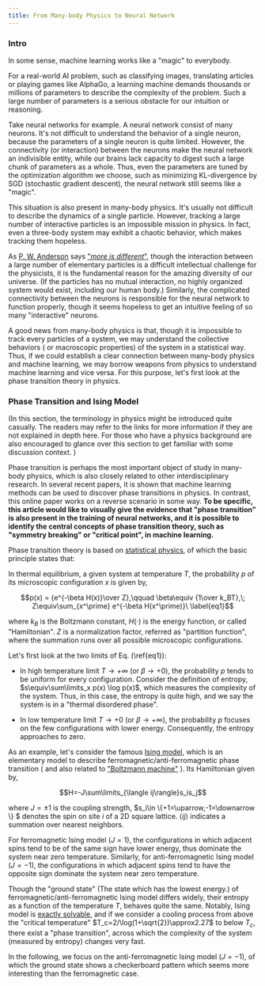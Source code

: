 ```yaml
---
title: From Many-body Physics to Neural Network
---
```


### Intro

 In some sense, machine learning works like a "magic" to everybody.

For a real-world AI problem, such as classifying images, translating articles or playing games like AlphaGo, a learning machine demands thousands or millions of parameters to describe the complexity of the problem. Such a large number of parameters is a serious obstacle for our intuition or reasoning. 

Take neural networks for example. A neural network consist of many neurons. It's not difficult to understand the behavior of a single neuron, because the parameters of a single neuron is quite limited. However, the connectivity (or interaction) between the neurons make the neural network an indivisible entity, while our brains lack capacity to digest such a large chunk of parameters as a whole. Thus, even the parameters are tuned by the optimization algorithm we choose, such as minimizing KL-divergence by SGD (stochastic gradient descent), the neural network still seems like a "magic".

<!-- indivisible entity -->

This situation is also present in many-body physics. It's usually not difficult to describe the dynamics of a single particle. However, tracking a large number of interactive particles is an impossible mission in physics. In fact, even a three-body system may exhibit a chaotic behavior, which makes tracking them hopeless. 

As [P. W. Anderson](https://en.wikipedia.org/wiki/Philip_Warren_Anderson) says ["*more is different*"](http://science.sciencemag.org/content/177/4047/393), though the interaction between a large number of elementary particles is a difficult intellectual challenge for the physicists, it is the fundamental reason for the amazing diversity of our universe. (If the particles has no mutual interaction, no highly organized system would exist, including our human body.) Similarly, the complicated connectivity between the neurons is responsible for the neural network to function properly, though it seems hopeless to get an intuitive feeling of so many "interactive" neurons. 

A good news from many-body physics is that, though it is impossible to track every particles of a system, we may understand the collective behaviors ( or macroscopic properties) of the system in a statistical way. Thus, if we could establish a clear connection between many-body physics and machine learning,  we may borrow weapons from physics to understand machine learning and vice versa. For this purpose, let's first look at the phase transition theory in physics. 

### Phase Transition and Ising Model

(In this section, the terminology in physics might be introduced quite casually. The readers may refer to the links for more information if they are not explained in depth here. For those who have a physics background are also encouraged to glance over this section to get familiar with some discussion context. )

Phase transition is perhaps the most important object of study in many-body physics, which is also closely related to other interdisciplinary research. In several recent papers, it is shown that machine learning methods can be used to discover phase transitions in physics. In contrast, this online paper works on a reverse scenario in some way. __To be specific, this article would like to visually give the evidence that "phase transition" is also present in the training of neural networks, and it is possible to identify the central concepts of phase transition theory, such as "symmetry breaking" or "critical point", in machine learning.__

Phase transition theory is based on [statistical physics](https://en.wikipedia.org/wiki/Statistical_physics), of which the basic principle states that:

In thermal equilibrium, a given system at temperature $T$, the probability $p$ of its microscopic configuration $x$ is given by,

$$p(x) = {e^{-\beta H(x)}\over Z},\qquad \beta\equiv {1\over k_BT},\; Z\equiv\sum_{x^\prime} e^{-\beta H(x^\prime)}\ \label{eq1}$$

where $k_B$ is the Boltzmann constant, $H(\cdot)$ is the energy function, or called "Hamiltonian". $Z$ is a normalization factor, referred as "partition function", where the summation runs over all possible microscopic configurations.

Let's first look at the two limits of Eq. (\ref{eq1}):

* In high temperature limit $T\rightarrow +\infty$ (or $\beta\rightarrow +0$), the probability $p$ tends to be uniform for every configuration. Consider the definition of entropy, $s\equiv\sum\limits_x p(x) \log p(x)$, which measures the complexity of the system. Thus, in this case, the entropy is quite high, and we say the system is in a "thermal disordered phase".

* In low temperature limit $T\rightarrow +0$ (or $\beta\rightarrow +\infty$),  the probability $p$ focuses on the few configurations with lower energy. Consequently, the entropy approaches to zero.

As an example, let's consider the famous [Ising model](https://en.wikipedia.org/wiki/Ising_model), which is an elementary model to describe ferromagnetic/anti-ferromagnetic phase transition ( and also related to ["Boltzmann machine"](https://en.wikipedia.org/wiki/Boltzmann_machine) ). Its Hamiltonian given by,

$$H=-J\sum\limits_{\langle ij\rangle}s_is_j$$

where $J=\pm1$ is the coupling strength, $s_i\in \\{+1=\uparrow,-1=\downarrow \\} $ denotes the spin on site $i$ of a 2D square lattice. $\langle ij\rangle$ indicates a summation over nearest neighbors.  

For ferromagnetic Ising model ($J=1$), the configurations in which adjacent spins tend to be of the same sign have lower energy, thus dominate the system near zero temperature. Similarly, for anti-ferromagnetic Ising model ($J=-1$), the configurations in which adjacent spins tend to have the opposite sign dominate the system near zero temperature.

Though the "ground state" (The state which has the lowest energy.) of ferromagnetic/anti-ferromagnetic Ising model differs widely, their entropy as a function of the temperature $T$, behaves quite the same.  Notably, Ising model is [exactly solvable](https://en.wikipedia.org/wiki/Ising_model#Onsager's_exact_solution), and if we consider a cooling process from above the "critical temperature" $T_c=2/\log(1+\sqrt{2})\approx2.27$ to below $T_c$, there exist a "phase transition", across which the complexity of the system (measured by entropy) changes very fast.

In the following, we focus on the anti-ferromagnetic Ising model ($J=-1$), of which the ground state shows a checkerboard pattern which seems more interesting than the ferromagnetic case.